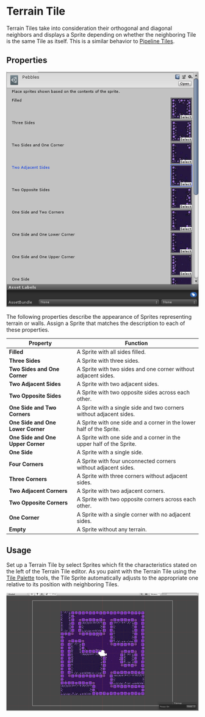 # Terrain Tile

Terrain Tiles take into consideration their orthogonal and diagonal neighbors and displays a Sprite depending on whether
the neighboring Tile is the same Tile as itself. This is a similar behavior to [Pipeline Tiles](PipelineTile.md).

## Properties

![Terrain Tile editor](images/TerrainTileEditor.png)

The following properties describe the appearance of Sprites representing terrain or walls. Assign a Sprite that matches
the description to each of these properties.

| Property                          | Function                                                             |
|-----------------------------------|----------------------------------------------------------------------|
| __Filled__                        | A Sprite with all sides filled.                                      |
| __Three Sides__                   | A Sprite with three sides.                                           |
| __Two Sides and One Corner__      | A Sprite with two sides and one corner without adjacent sides.       |
| __Two Adjacent Sides__            | A Sprite with two adjacent sides.                                    |
| __Two Opposite Sides__            | A Sprite with two opposite sides across each other.                  |
| __One Side and Two Corners__      | A Sprite with a single side and two corners without adjacent sides.  |
| __One Side and One Lower Corner__ | A Sprite with one side and a corner in the lower half of the Sprite. |
| __One Side and One Upper Corner__ | A Sprite with one side and a corner in the upper half of the Sprite. |
| __One Side__                      | A Sprite with a single side.                                         |
| __Four Corners__                  | A Sprite with four unconnected corners without adjacent sides.       |
| __Three Corners__                 | A Sprite with three corners without adjacent sides.                  |
| __Two Adjacent Corners__          | A Sprite with two adjacent corners.                                  |
| __Two Opposite Corners__          | A Sprite with two opposite corners across each other.                |
| __One Corner__                    | A Sprite with a single corner with no adjacent sides.                |
| __Empty__                         | A Sprite without any terrain.                                        |

## Usage

Set up a Terrain Tile by select Sprites which fit the characteristics stated on the left of the Terrain Tile editor. As
you paint with the Terrain Tile using the [Tile Palette](https://docs.unity3d.com/Manual/Tilemap-Palette.html) tools,
the Tile Sprite automatically adjusts to the appropriate one relative to its position with neighboring Tiles.

![Scene View with Terrain Tile](images/TerrainTile.png)